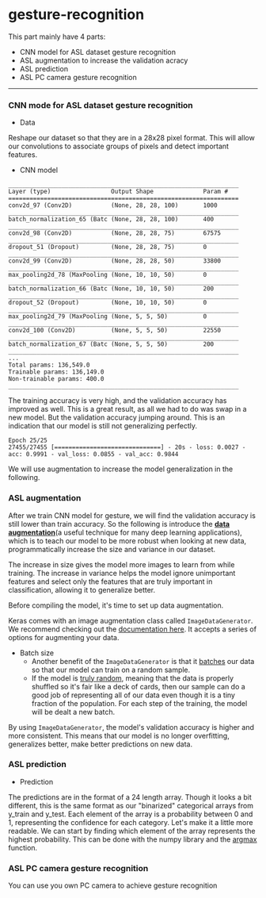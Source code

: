 # gesture-recognition

This part mainly have 4 parts:

* CNN model for ASL dataset gesture recognition
* ASL augmentation to increase the validation acracy
* ASL prediction
* ASL PC camera gesture recognition



---------

### CNN mode for ASL dataset gesture recognition

* Data

Reshape our dataset so that they are in a 28x28 pixel format.   This will allow our convolutions to associate groups of pixels and detect important features.

* CNN model

```
_________________________________________________________________
Layer (type)                 Output Shape              Param #   
=================================================================
conv2d_97 (Conv2D)           (None, 28, 28, 100)       1000      
_________________________________________________________________
batch_normalization_65 (Batc (None, 28, 28, 100)       400       
_________________________________________________________________
conv2d_98 (Conv2D)           (None, 28, 28, 75)        67575     
_________________________________________________________________
dropout_51 (Dropout)         (None, 28, 28, 75)        0         
_________________________________________________________________
conv2d_99 (Conv2D)           (None, 28, 28, 50)        33800     
_________________________________________________________________
max_pooling2d_78 (MaxPooling (None, 10, 10, 50)        0         
_________________________________________________________________
batch_normalization_66 (Batc (None, 10, 10, 50)        200       
_________________________________________________________________
dropout_52 (Dropout)         (None, 10, 10, 50)        0         
_________________________________________________________________
max_pooling2d_79 (MaxPooling (None, 5, 5, 50)          0         
_________________________________________________________________
conv2d_100 (Conv2D)          (None, 5, 5, 50)          22550     
_________________________________________________________________
batch_normalization_67 (Batc (None, 5, 5, 50)          200       
_________________________________________________________________
...
Total params: 136,549.0
Trainable params: 136,149.0
Non-trainable params: 400.0
_________________________________________________________________
```

The training accuracy is very high, and the validation accuracy has improved as well. This is a great result, as all we had to do was swap in a new model. But the validation accuracy jumping around. This is an indication that our model is still not generalizing perfectly. 

```
Epoch 25/25
27455/27455 [==============================] - 20s - loss: 0.0027 - acc: 0.9991 - val_loss: 0.0855 - val_acc: 0.9844
```

We will use augmentation to increase the model generalization in the following.

### ASL augmentation

After we train CNN model for gesture, we will find the validation accuracy is still lower than train accuracy. So the following is introduce the [**data augmentation**](https://link.springer.com/article/10.1186/s40537-019-0197-0)(a useful technique for many deep learning applications), which is to teach our model to be more robust when looking at new data, programmatically increase the size and variance in our dataset.

The increase in size gives the model more images to learn from while training.  The increase in variance helps the model ignore unimportant features and select only the features that are truly important in classification, allowing it to generalize better.

Before compiling the model, it's time to set up data augmentation.

Keras comes with an image augmentation class called `ImageDataGenerator`. We recommend checking out the [documentation here](https://keras.io/api/preprocessing/image/#imagedatagenerator-class). It accepts a series of options for augmenting your data. 

* Batch size
  * Another benefit of the `ImageDataGenerator` is that it [batches](https://machinelearningmastery.com/how-to-control-the-speed-and-stability-of-training-neural-networks-with-gradient-descent-batch-size/) our data so that our model can train on a random sample.
  * If the model is [truly random](http://sites.utexas.edu/sos/random/), meaning that the data is properly shuffled so it's fair like a deck of cards, then our sample can do a good job of representing all of our data even though it is a tiny fraction of the population. For each step of the training, the model will be dealt a new batch.

By using `ImageDataGenerator`, the model's validation accuracy is higher and more consistent. This means that our model is no longer overfitting, generalizes better, make better predictions on new data.

### ASL prediction

* Prediction

The predictions are in the format of a 24 length array. Though it looks a bit different, this is the same format as our "binarized" categorical arrays from y_train and y_test. Each element of the array is a probability between 0 and 1, representing the confidence for each category. Let's make it a little more readable. We can start by finding which element of the array represents the highest probability. This can be done with the numpy library and the [argmax](https://numpy.org/doc/stable/reference/generated/numpy.argmax.html) function.

### ASL PC camera gesture recognition

You can use you own PC camera to achieve gesture recognition













